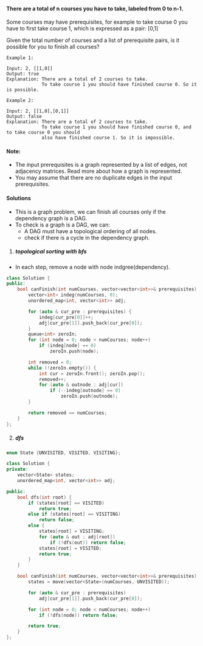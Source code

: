 #### There are a total of n courses you have to take, labeled from 0 to n-1.

Some courses may have prerequisites, for example to take course 0 you have to first take course 1, which is expressed as a pair: [0,1]

Given the total number of courses and a list of prerequisite pairs, is it possible for you to finish all courses?


```
Example 1:

Input: 2, [[1,0]] 
Output: true
Explanation: There are a total of 2 courses to take. 
             To take course 1 you should have finished course 0. So it is possible.

Example 2:

Input: 2, [[1,0],[0,1]]
Output: false
Explanation: There are a total of 2 courses to take. 
             To take course 1 you should have finished course 0, and to take course 0 you should
             also have finished course 1. So it is impossible.
```

#### Note:

-    The input prerequisites is a graph represented by a list of edges, not adjacency matrices. Read more about how a graph is represented.
-    You may assume that there are no duplicate edges in the input prerequisites.


#### Solutions

- This is a graph problem, we can finish all courses only if the dependency graph is a DAG.
- To check is a graph is a DAG, we can:
    - A DAG must have a topological ordering of all nodes.
    - check if there is a cycle in the dependency graph.

1. ##### topological sorting with bfs

- In each step, remove a node with node indgree(dependency).

```c++
class Solution {
public:
    bool canFinish(int numCourses, vector<vector<int>>& prerequisites) {
        vector<int> indeg(numCourses, 0);
        unordered_map<int, vector<int>> adj;

        for (auto & cur_pre : prerequisites) {
            indeg[cur_pre[0]]++;
            adj[cur_pre[1]].push_back(cur_pre[0]);
        }
        queue<int> zeroIn;
        for (int node = 0; node < numCourses; node++)
            if (indeg[node] == 0)
                zeroIn.push(node);

        int removed = 0;
        while (!zeroIn.empty()) {
            int cur = zeroIn.front(); zeroIn.pop();
            removed++;
            for (auto & outnode : adj[cur])
                if (--indeg[outnode] == 0)
                    zeroIn.push(outnode);
        }

        return removed == numCourses;
    }
};
```


2. ##### dfs

```c++
enum State {UNVISITED, VISITED, VISITING};

class Solution {
private:
    vector<State> states;
    unordered_map<int, vector<int>> adj;

public:
    bool dfs(int root) {
        if (states[root] == VISITED)
            return true;
        else if (states[root] == VISITING)
            return false;
        else {
            states[root] = VISITING;
            for (auto & out : adj[root])
                if (!dfs(out)) return false;
            states[root] = VISITED;
            return true;
        }
    }

    bool canFinish(int numCourses, vector<vector<int>>& prerequisites) {
        states = move(vector<State>(numCourses, UNVISITED));

        for (auto & cur_pre : prerequisites)
            adj[cur_pre[1]].push_back(cur_pre[0]);

        for (int node = 0; node < numCourses; node++)
            if (!dfs(node)) return false;

        return true;
    }
};
```